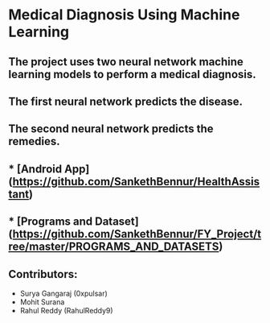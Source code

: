 # Medical Diagnosis Using Machine Learning
## The project uses two neural network machine learning models to perform a medical diagnosis.
## The first neural network predicts the disease.
## The second neural network predicts the remedies.

## * [Android App] (https://github.com/SankethBennur/HealthAssistant)
## * [Programs and Dataset] (https://github.com/SankethBennur/FY_Project/tree/master/PROGRAMS_AND_DATASETS)

## Contributors:
* Surya Gangaraj (0xpulsar) 
* Mohit Surana
* Rahul Reddy (RahulReddy9)
